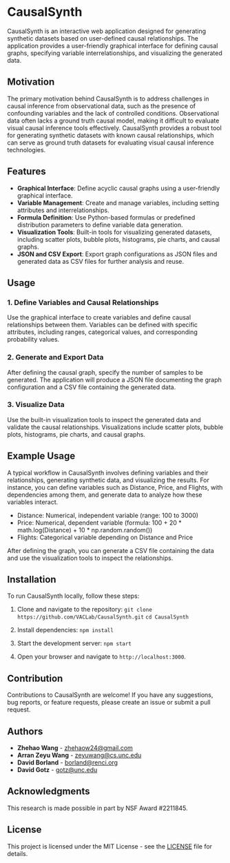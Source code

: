# CausalSynth

CausalSynth is an interactive web application designed for generating synthetic datasets based on user-defined causal relationships. The application provides a user-friendly graphical interface for defining causal graphs, specifying variable interrelationships, and visualizing the generated data.

## Motivation

The primary motivation behind CausalSynth is to address challenges in causal inference from observational data, such as the presence of confounding variables and the lack of controlled conditions. Observational data often lacks a ground truth causal model, making it difficult to evaluate visual causal inference tools effectively. CausalSynth provides a robust tool for generating synthetic datasets with known causal relationships, which can serve as ground truth datasets for evaluating visual causal inference technologies.

## Features

- **Graphical Interface**: Define acyclic causal graphs using a user-friendly graphical interface.
- **Variable Management**: Create and manage variables, including setting attributes and interrelationships.
- **Formula Definition**: Use Python-based formulas or predefined distribution parameters to define variable data generation.
- **Visualization Tools**: Built-in tools for visualizing generated datasets, including scatter plots, bubble plots, histograms, pie charts, and causal graphs.
- **JSON and CSV Export**: Export graph configurations as JSON files and generated data as CSV files for further analysis and reuse.

## Usage

### 1. Define Variables and Causal Relationships

Use the graphical interface to create variables and define causal relationships between them. Variables can be defined with specific attributes, including ranges, categorical values, and corresponding probability values.

### 2. Generate and Export Data

After defining the causal graph, specify the number of samples to be generated. The application will produce a JSON file documenting the graph configuration and a CSV file containing the generated data.

### 3. Visualize Data

Use the built-in visualization tools to inspect the generated data and validate the causal relationships. Visualizations include scatter plots, bubble plots, histograms, pie charts, and causal graphs.

## Example Usage

A typical workflow in CausalSynth involves defining variables and their relationships, generating synthetic data, and visualizing the results. For instance, you can define variables such as Distance, Price, and Flights, with dependencies among them, and generate data to analyze how these variables interact.

- Distance: Numerical, independent variable (range: 100 to 3000)
- Price: Numerical, dependent variable (formula: 100 + 20 \* math.log(Distance) + 10 \* np.random.random())
- Flights: Categorical variable depending on Distance and Price

After defining the graph, you can generate a CSV file containing the data and use the visualization tools to inspect the relationships.

## Installation

To run CausalSynth locally, follow these steps:

1. Clone and navigate to the repository:
   `git clone https://github.com/VACLab/CausalSynth.git`
   `cd CausalSynth`

2. Install dependencies:
   `npm install`

3. Start the development server:
   `npm start`

4. Open your browser and navigate to `http://localhost:3000`.

## Contribution

Contributions to CausalSynth are welcome! If you have any suggestions, bug reports, or feature requests, please create an issue or submit a pull request.

## Authors

- **Zhehao Wang** - [zhehaow24@gmail.com](mailto:zhehaow24@gmail.com)
- **Arran Zeyu Wang** - [zeyuwang@cs.unc.edu](mailto:zeyuwang@cs.unc.edu)
- **David Borland** - [borland@renci.org](mailto:borland@renci.org)
- **David Gotz** - [gotz@unc.edu](mailto:gotz@unc.edu)

## Acknowledgments

This research is made possible in part by NSF Award #2211845.

## License

This project is licensed under the MIT License - see the [LICENSE](LICENSE) file for details.
